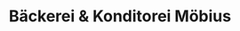 ---
title: "Bäckerei & Konditorei Möbius"
url: /gera/baeckerei-und-konditorei-moebius/
shop: Bäckerei
---